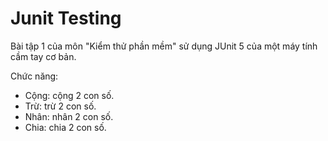 # Junit Testing

Bài tập 1 của môn "Kiểm thử phần mềm" sử dụng JUnit 5 của một máy tính cầm tay cơ bản.

Chức năng:
- Cộng: cộng 2 con số.
- Trừ: trừ 2 con số.
- Nhân: nhân 2 con số.
- Chia: chia 2 con số.
